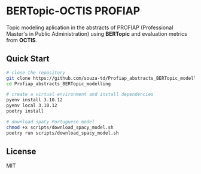 # BERTopic-OCTIS PROFIAP

Topic modeling aplication in the abstracts of PROFIAP (Professional Master's in Public Administration) using **BERTopic** and evaluation metrics from **OCTIS**.


## Quick Start

```bash
# clone the repository
git clone https://github.com/souza-td/Profiap_abstracts_BERTopic_modelling.git
cd Profiap_abstracts_BERTopic_modelling

# create a virtual environment and install dependencies
pyenv install 3.10.12
pyenv local 3.10.12
poetry install

# download spaCy Portuguese model
chmod +x scripts/download_spacy_model.sh
poetry run scripts/download_spacy_model.sh
```

## License

MIT
